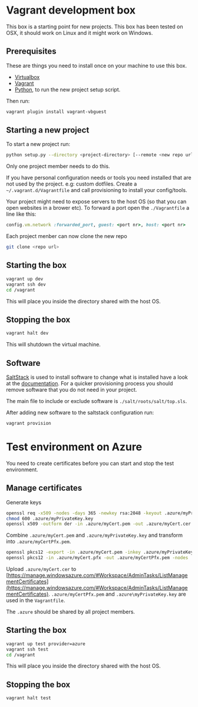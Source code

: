 # Vagrant development box

This box is a starting point for new projects. This box has been tested on OSX, it should work on Linux and it might work on Windows.

## Prerequisites

These are things you need to install once on your machine to use this box.

* [Virtualbox](https://www.virtualbox.org/)
* [Vagrant](http://www.vagrantup.com/)
* [Python](https://www.python.org/), to run the new project setup script.

Then run:

```bash
vagrant plugin install vagrant-vbguest
```

## Starting a new project

To start a new project run:

```bash
python setup.py --directory <project-directory> [--remote <new repo url>]
```

Only one project member needs to do this.

If you have personal configuration needs or tools you need installed that are not used by the project. e.g: custom
dotfiles. Create a `~/.vagrant.d/Vagrantfile` and call provisioning to install your config/tools.

Your project might need to expose servers to the host OS (so that you can open websites in a brower etc). To forward a
port open the `./Vagrantfile` a line like this:

```ruby
config.vm.network :forwarded_port, guest: <port nr>, host: <port nr>
```

Each project menber can now clone the new repo

```bash
git clone <repo url>
```

## Starting the box

```bash
vagrant up dev
vagrant ssh dev
cd /vagrant
```

This will place you inside the directory shared with the host OS.

## Stopping the box

```bash
vagrant halt dev
```

This will shutdown the virtual machine.

## Software

[SaltStack](http://www.saltstack.com/community/) is used to install software to change what is installed have a look at the
[documentation](http://docs.saltstack.com/). For a quicker provisioning process you should remove software that you do
not need in your project.

The main file to include or exclude software is `./salt/roots/salt/top.sls`.

After adding new software to the saltstack configuration run:

```bash
vagrant provision
```

# Test environment on Azure

You need to create certificates before you can start and stop the test
environment.

## Manage certificates

Generate keys

```bash
openssl req -x509 -nodes -days 365 -newkey rsa:2048 -keyout .azure/myPrivateKey.key -out .azure/myCert.pem
chmod 600 .azure/myPrivateKey.key
openssl x509 -outform der -in .azure/myCert.pem -out .azure/myCert.cer
```

Combine `.azure/myCert.pem` and `.azure/myPrivateKey.key` and transform into
`.azure/myCertPfx.pem`.

```bash
openssl pkcs12 -export -in .azure/myCert.pem -inkey .azure/myPrivateKey.key -out .azure/myCert.pfx
openssl pkcs12 -in .azure/myCert.pfx -out .azure/myCertPfx.pem -nodes
```

Upload `.azure/myCert.cer` to
[https://manage.windowsazure.com/#Workspace/AdminTasks/ListManagementCertificates](https://manage.windowsazure.com/#Workspace/AdminTasks/ListManagementCertificates).
`.azure/myCertPfx.pem` and `.azure\myPrivateKey.key` are used in the
`Vagrantfile`.

The `.azure` should be shared by all project members.

## Starting the box

```bash
vagrant up test provider=azure
vagrant ssh test
cd /vagrant
```

This will place you inside the directory shared with the host OS.

## Stopping the box

```bash
vagrant halt test
```
